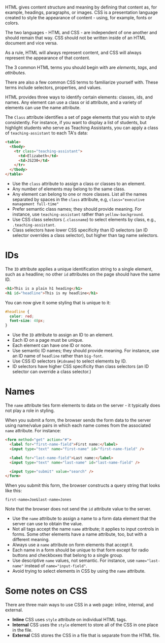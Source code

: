 HTML gives content structure and meaning by defining that content as, for example,
headings, paragraphs, or images. CSS is a presentation language created to style the
appearance of content - using, for example, fonts or colors.

The two languages - HTML and CSS - are independent of one another and should remain
that way. CSS should not be written inside of an HTML document and vice versa.

As a rule, HTML will always represent content, and CSS will always represent the appearance
of that content.

The 3 common HTML terms you should begin with are *elements*, *tags*, and *attributes*.

There are also a few common CSS terms to familiarize yourself with. These terms include
selectors, properties, and values.

HTML provides three ways to identify certain elements: classes, ids, and names.
Any element can use a class or id attribute, and a variety of elements can use the name attribute.

The `Class` attribute identifies a set of page elements that you wish to style consistently.
For instance, if you want to display a list of students, but highlight students who serve as
Teaching Assistants, you can apply a class of `teaching-assistant` to each TA's data:

```html
<table>
  <tbody>
    <tr class="teaching-assistant">
      <td>Elizabeth</td>
      <td>JS230</td>
    </tr>
  </tbody>
</table>
```

- Use the `class` attribute to assign a class or classes to an element.
- Any number of elements may belong to the same class.
- Any element can belong to one or more classes. List all the names separated
by spaces in the `class` attribute, e.g, `class="executive management full-time"`
- Prefer semantic class names; they should provide meaning. For instance, use `teaching-assistant`
rather than `yellow-background`.
- Use CSS class selectors (`.classname`) to select elements by class, e.g., `.teaching-assistant`.
- Class selectors have lower CSS specificity than ID selectors (an ID selector overrides a class selector),
but higher than tag name selectors.

# IDs

The `ID` attribute applies a unique identification string to a single element, such as a headline; no other
`id` attributes on the page should have the same ID.

```html
<h1>This is a plain h1 heading</h1>
<h1 id="headline">This is my headline</h1>
```
You can now give it some styling that is unique to it:

```css
#headline {
  color: red;
  font-size: 48px;
}
```

- Use the `ID` attribute to assign an ID to an element.
- Each ID on a page must be unique.
- Each element can have one ID or none.
- Use semantic ID names; they should provide meaning. For instance, use an ID name
of `headline` rather than `big-font`.
- Use CSS ID selectors (`#idname`) to select elements by ID.
- ID selectors have higher CSS specificity than class selectors (an ID selector can override a class selector.)

# Names

The `name` attribute ties form elements to data on the server - it typically does not play a role in styling.

When you submit a form, the browser sends the form data to the server using name/value pairs in which each name
comes from the associated `name` attribute. For instance:

```html
<form method="get" action="#">
  <label for="first-name-field">First name:</label>
  <input type="text" name="first-name" id="first-name-field" />

  <label for="last-name-field">Last name:</label>
  <input type="text" name="last-name" id="last-name-field" />

  <input type="submit" value="search" />
</form>
```

When you submit this form, the browser constructs a query string that looks like this:

```
first-name=Joe&last-name=Jones
```
Note that the browser does not send the `id` attribute value to the server.

- Use the `name` attribute to assign a name to a form data element that the server can use to obtain the value.
- Not all tags accept the name `name` attribute; it applies to input controls in forms. Some other elements have a
name attribute, too, but with a different meaning.
- Always use a `name` attribute on form elements that accept it.
- Each name in a form should be unique to that form except for radio buttons and checkboxes that belong to a single group.
- Use descriptive `name` values, not semantic. For instance, use `name="last-name"` instead of `name="input-field"`.
- Avoid trying to select elements in CSS by using the `name` attribute.


# Some notes on CSS

There are three main ways to use CSS in a web page: inline, internal, and external.

- **Inline** CSS uses `style` attribute on individual HTML tags.
- **Internal** CSS uses the `style` element to store all of the CSS in one place in the file.
- **External** CSS stores the CSS in a file that is separate from the HTML file.
